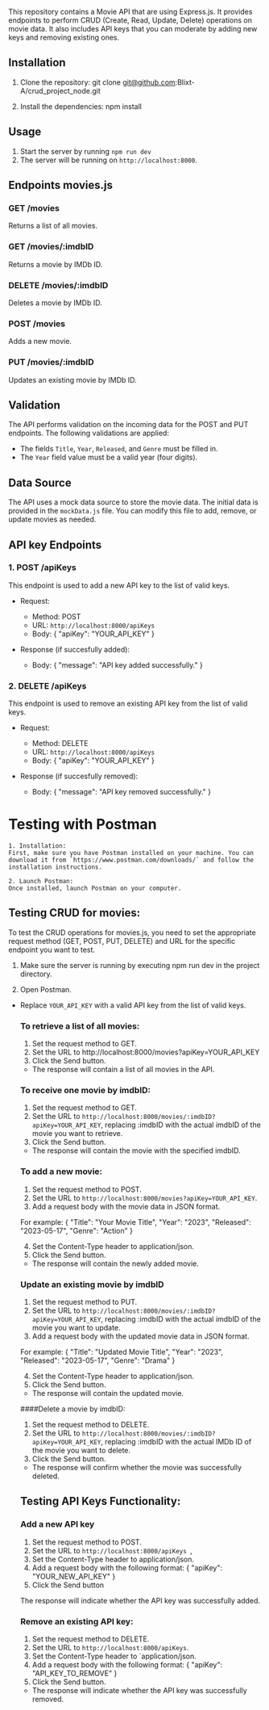 This repository contains a Movie API that are using Express.js. It provides endpoints to perform CRUD (Create, Read, Update, Delete) operations on movie data. It also includes API keys that you can moderate by adding new keys and removing existing ones. 

## Installation

1. Clone the repository:
git clone git@github.com:Blixt-A/crud_project_node.git

2. Install the dependencies:
npm install

## Usage

1. Start the server by running `npm run dev` 
2. The server will be running on `http://localhost:8000`.

## Endpoints movies.js ##

### GET /movies
Returns a list of all movies.

### GET /movies/:imdbID
Returns a movie by IMDb ID.

### DELETE /movies/:imdbID
Deletes a movie by IMDb ID.

### POST /movies
Adds a new movie.

### PUT /movies/:imdbID
Updates an existing movie by IMDb ID.

## Validation
The API performs validation on the incoming data for the POST and PUT endpoints. The following validations are applied:
- The fields `Title`, `Year`, `Released`, and `Genre` must be filled in.
- The `Year` field value must be a valid year (four digits).

## Data Source
The API uses a mock data source to store the movie data. The initial data is provided in the `mockData.js` file. You can modify this file to add, remove, or update movies as needed.

## API key Endpoints ##

### 1. POST /apiKeys
This endpoint is used to add a new API key to the list of valid keys.

- Request:
  - Method: POST
  - URL: `http://localhost:8000/apiKeys`
  - Body: { "apiKey": "YOUR_API_KEY" }

- Response (if succesfully added):   
  - Body: { "message": "API key added successfully." } 

### 2. DELETE /apiKeys
This endpoint is used to remove an existing API key from the list of valid keys.

- Request:
  - Method: DELETE
  - URL: `http://localhost:8000/apiKeys`
  - Body: { "apiKey": "YOUR_API_KEY" }

- Response (if succesfully removed):
  - Body: { "message": "API key removed successfully." }

# Testing with Postman

    1. Installation: 
    First, make sure you have Postman installed on your machine. You can download it from `https://www.postman.com/downloads/` and follow the installation instructions.

    2. Launch Postman: 
    Once installed, launch Postman on your computer.

## Testing CRUD for movies:

To test the CRUD operations for movies.js, you need to set the appropriate request method (GET, POST, PUT, DELETE) and URL for the specific endpoint you want to test.

1. Make sure the server is running by executing npm run dev in the project directory.

2. Open Postman.

- Replace `YOUR_API_KEY` with a valid API key from the list of valid keys.

   ### To retrieve a list of all movies:
    1. Set the request method to GET.
    2. Set the URL to http://localhost:8000/movies?apiKey=YOUR_API_KEY
    3. Click the Send button.

    - The response will contain a list of all movies in the API.
 
    ### To receive one movie by imdbID:
    1. Set the request method to GET.
    2. Set the URL to `http://localhost:8000/movies/:imdbID?apiKey=YOUR_API_KEY`, replacing :imdbID with the actual imdbID of the movie you want to retrieve.
    3. Click the Send button.

    - The response will contain the movie with the specified imdbID.
    
    ### To add a new movie:
    1. Set the request method to POST.
    2. Set the URL to `http://localhost:8000/movies?apiKey=YOUR_API_KEY`.
    3. Add a request body with the movie data in JSON format. 
    
    For example:
    {
    "Title": "Your Movie Title",
    "Year": "2023",
    "Released": "2023-05-17",
    "Genre": "Action"
    }

    4. Set the Content-Type header to application/json.
    5. Click the Send button.

    - The response will contain the newly added movie.

    ### Update an existing movie by imdbID
    1. Set the request method to PUT.
    2. Set the URL to `http://localhost:8000/movies/:imdbID?apiKey=YOUR_API_KEY`, replacing :imdbID with the actual imdbID of the movie you want to update.
    3. Add a request body with the updated movie data in JSON format. 
    
    For example:
    {
    "Title": "Updated Movie Title",
    "Year": "2023",
    "Released": "2023-05-17",
    "Genre": "Drama"
    }

    4. Set the Content-Type header to application/json.
    5. Click the Send button.

    - The response will contain the updated movie.

    ####Delete a movie by imdbID:
    1. Set the request method to DELETE.
    2. Set the URL to `http://localhost:8000/movies/:imdbID?apiKey=YOUR_API_KEY`, replacing :imdbID with the actual IMDb ID of the movie you want to delete.
    3. Click the Send button.

    - The response will confirm whether the movie was successfully deleted.

    ## Testing API Keys Functionality:
    
    ### Add a new API key
    1. Set the request method to POST.
    2. Set the URL to `http://localhost:8000/apiKeys `,
    3. Set the Content-Type header to application/json.
    3. Add a request body with the following format:
    { "apiKey": "YOUR_NEW_API_KEY" } 
    4. Click the Send button

    The response will indicate whether the API key was successfully added.

    ### Remove an existing API key:
    1. Set the request method to DELETE.
    2. Set the URL to `http://localhost:8000/apiKeys`.
    3. Set the Content-Type header to `application/json.
    4. Add a request body with the following format:
      {
        "apiKey": "API_KEY_TO_REMOVE"
      }
    5. Click the Send button.
    
    - The response will indicate whether the API key was successfully removed.